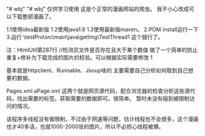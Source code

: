 "# wbj" 
"# wbj" 
仅供学习使用
这是个正常的漫画网站的爬虫。
我不小心改成可以下载整部漫画了。

1.1使用idea最新版
1.2使用java1.8
1.3使用最新版maven。
2.POM install运行一下
3.运行
\testPro\src\main\java\getImg\TestThread1
这个就行了。

注：HtmlUtil第287行 
//检测员文件是否存在且大于某个数值
做了一个简单的防止重复+修补为下载完成的图片的校验。可以根据实际需要修改
1


基本就是httpclient、Runnable、Jsoup啥的
主要需要自己分析如何取到自己想要的数据。

Pages.xml
aPage.xml
这两个就是网页源代码，配合浏览器的检查分析这些源代码，找出需要的标签。获取需要的数据即可。很简单。
暂时未没有碰到被限制访问的情况。

该程序多线程没有做限制，不过由于网速等问题，估计线程也不会很多，这个漫画也才40多话，也就1000-2000张的图片。所以不必担心线程被爆。




